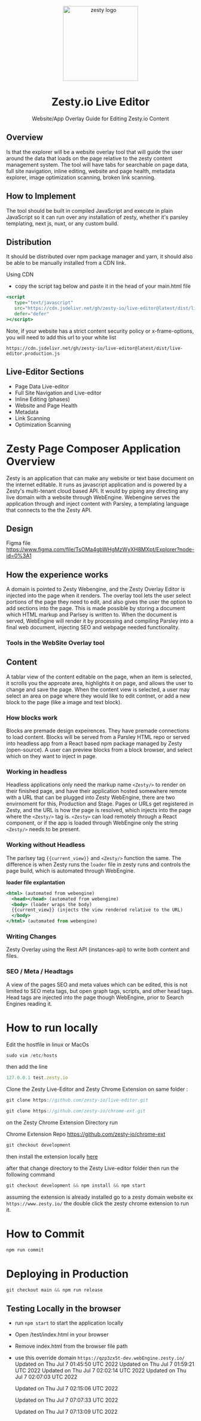 <p align="center">

<img src="https://brand.zesty.io/zesty-io-logo.svg" alt="zesty logo" width="200">
<p>

<h1 align="center"> Zesty.io Live Editor </h1>
<p align="center">
Website/App Overlay Guide for Editing Zesty.io Content
<p>

## Overview

Is that the explorer will be a website overlay tool that will guide the user around the data that loads on the page relative to the zesty content management system. The tool will have tabs for searchable on page data, full site navigation, inline editing, website and page health, metadata explorer, image optimization scanning, broken link scanning.

## How to Implement

The tool should be built in compiled JavaScript and execute in plain JavaScript so it can run over any installation of zesty, whether it's parsley templating, next js, nuxt, or any custom build.

## Distribution

It should be distributed over npm package manager and yarn, it should also be able to be manually installed from a CDN link.

Using CDN

-  copy the script tag below and paste it in the head of your main.html file

```jsx
<script
   type="text/javascript"
   src="https://cdn.jsdelivr.net/gh/zesty-io/live-editor@latest/dist/live-editor.production.js"
   defer="defer"
></script>
```

Note, if your website has a strict content security policy or x-frame-options, you will need to add this url to your white list

```
https://cdn.jsdelivr.net/gh/zesty-io/live-editor@latest/dist/live-editor.production.js
```

## Live-Editor Sections

-  Page Data Live-editor
-  Full Site Navigation and Live-editor
-  Inline Editing (phases)
-  Website and Page Health
-  Metadata
-  Link Scanning
-  Optimization Scanning

# Zesty Page Composer Application Overview

Zesty is an application that can make any website or text base document on the internet editable. It runs as javascript application and is powered by a Zesty's multi-tenant cloud based API. It would by piping any directing any live domain with a website through WebEngine. Webengine serves the application through and inject content with Parsley, a templating language that connects to the the Zesty API.

## Design

Figma file https://www.figma.com/file/TsOMa4gbWHgMzWyXH8MXpt/Explorer?node-id=0%3A1

## How the experience works

A domain is pointed to Zesty Webengine, and the Zesty Overlay Editor is injected into the page when it renders. The overlay tool lets the user select portions of the page they need to edit, and also gives the user the option to add sections into the page. This is made possible by storing a document which HTML markup and Parlsey is written to. When the document is served, WebEngine will render it by processing and compiling Parsley into a final web document, injecting SEO and webpage needed functionality.

### Tools in the WebSite Overlay tool

## Content

A tablar view of the content editable on the page, when an item is selected, it scrolls you the approate area, highlights it on page, and allows the user to change and save the page. When the content view is selected, a user may select an area on page where they would like to edit contnet, or add a new block to the page (like a image and text block).

### How blocks work

Blocks are premade design expeirences. They have premade connections to load content. Blocks will be served from a Parsley HTML repo or served into headless app from a React based npm package managed by Zesty (open-source). A user can preview blocks from a block browser, and select which on they want to inject in page.

### Working in headless

Headless applications only need the markup name `<Zesty/>` to render on their finished page, and have their application hosted somewhere remote with a URL that can be plugged into Zesty WebEngine, there are two envirnoment for this, Production and Stage. Pages or URLs get registered in Zesty, and the URL is how the page is resolved, which injects into the page where the `<Zesty/>` tag is. `<Zesty>` can load remotely through a React component, or if the app is loaded through WebEngine only the string `<Zesty/>` needs to be present.

### Working without Headless

The parlsey tag `{{current_view}}` and `<Zesty/>` function the same. The difference is when Zesty runs the `loader` file in zesty runs and controls the page build, which is automated through WebEngine.

**loader file explantation**

```jsx
<html> (automated from webengine)
  <head></head> (automated from webengine)
  <body> (loader wraps the body)
  {{current_view}} (injects the view rendered relative to the URL)
  </body>
</html> (automated from webengine)
```

### Writing Changes

Zesty Overlay using the Rest API (instances-api) to write both content and files.

### SEO / Meta / Headtags

A view of the pages SEO and meta values which can be edited, this is not limited to SEO meta tags, but open graph tags, scripts, and other head tags. Head tags are injected into the page though WebEngine, prior to Search Engines reading it.

# How to run locally

Edit the hostfile in linux or MacOs

```jsx
sudo vim /etc/hosts
```

then add the line

```jsx
127.0.0.1 test.zesty.io
```

Clone the Zesty Live-Editor and Zesty Chrome Extension on same folder :

```jsx
git clone https://github.com/zesty-io/live-editor.git
```

```jsx
git clone https://github.com/zesty-io/chrome-ext.git
```

on the Zesty Chrome Extension Directory run

Chrome Extension Repo https://github.com/zesty-io/chrome-ext

```jsx
git checkout development
```

then install the extension locally [here](https://webkul.com/blog/how-to-install-the-unpacked-extension-in-chrome/)

after that change directory to the Zesty Live-editor folder then run the following command

```jsx
git checkout development && npm install && npm start
```

assuming the extension is already installed go to a zesty domain website ex `https://www.zesty.io/` the double click the zesty chrome extension to run it.

# How to Commit

```jsx
npm run commit
```

# Deploying in Production

```jsx
git checkout main && npm run release
```

## Testing Locally in the browser

-  run `npm start` to start the application locally
-  Open /test/index.html in your browser
-  Remove index.html from the browser file path
-  use this override domain `https://qzp3zx5t-dev.webEngine.zesty.io/`
   Updated on
   Thu Jul 7 01:45:50 UTC 2022
   Updated on
   Thu Jul 7 01:59:21 UTC 2022
   Updated on
   Thu Jul 7 02:02:14 UTC 2022
   Updated on
   Thu Jul 7 02:07:03 UTC 2022

   Updated on
   Thu Jul 7 02:15:06 UTC 2022

   Updated on
   Thu Jul 7 07:07:33 UTC 2022

   Updated on
   Thu Jul 7 07:13:09 UTC 2022
